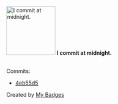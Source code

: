 <img src="https://my-badges.github.io/my-badges/midnight-commits.png" alt="I commit at midnight." title="I commit at midnight." width="128">
<strong>I commit at midnight.</strong>
<br><br>

Commits:

- <a href="https://github.com/evilpistachio/Meraython/commit/4eb55d586f87cf06a1359026633522b87de34c18">4eb55d5</a>


Created by <a href="https://github.com/my-badges/my-badges">My Badges</a>